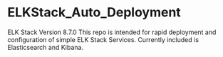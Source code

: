 # ELKStack_Auto_Deployment

ELK Stack Version 8.7.0
This repo is intended for rapid deployment and configuration of simple ELK Stack Services. Currently included is Elasticsearch and Kibana.
